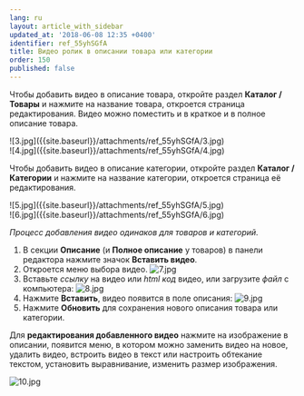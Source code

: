```yaml
---
lang: ru
layout: article_with_sidebar
updated_at: '2018-06-08 12:35 +0400'
identifier: ref_55yhSGfA
title: Видео ролик в описании товара или категории
order: 150
published: false
---
```

Чтобы добавить видео в описание товара, откройте раздел **Каталог / Товары** и нажмите на название товара, откроется страница редактирования. Видео можно поместить и в краткое и в полное описание товара.

<div class="ui stackable two column grid">
  <div class="column" markdown="span">![3.jpg]({{site.baseurl}}/attachments/ref_55yhSGfA/3.jpg)
</div>
  <div class="column" markdown="span">![4.jpg]({{site.baseurl}}/attachments/ref_55yhSGfA/4.jpg)
</div>
</div>

Чтобы добавить видео в описание категории, откройте раздел **Каталог / Категории** и нажмите на название категории, откроется страница её редактирования.

<div class="ui stackable two column grid">
  <div class="column" markdown="span">![5.jpg]({{site.baseurl}}/attachments/ref_55yhSGfA/5.jpg)
</div>
  <div class="column" markdown="span">![6.jpg]({{site.baseurl}}/attachments/ref_55yhSGfA/6.jpg)
</div>
</div>

_Процесс добавления видео одинаков для товаров и категорий._

1.  В секции **Описание** (и **Полное описание** у товаров) в панели редактора нажмите значок **Вставить видео**. 
2.  Откроется меню выбора видео.
    ![7.jpg]({{site.baseurl}}/attachments/ref_55yhSGfA/7.jpg)
3.  Вставьте _ссылку_ на видео или _html код_ видео, или загрузите _файл_ с компьютера:
![8.jpg]({{site.baseurl}}/attachments/ref_55yhSGfA/8.jpg)
4.  Нажмите **Вставить**, видео появится в поле описания:
    ![9.jpg]({{site.baseurl}}/attachments/ref_55yhSGfA/9.jpg)
5.  Нажмите **Обновить** для сохранения нового описания товара или категории. 

Для **редактирования добавленного видео** нажмите на изображение в описании, появится меню, в котором можно заменить видео на новое, удалить видео, встроить видео в текст или настроить обтекание текстом, установить выравнивание, изменить размер изображения.

![10.jpg]({{site.baseurl}}/attachments/ref_55yhSGfA/10.jpg)

